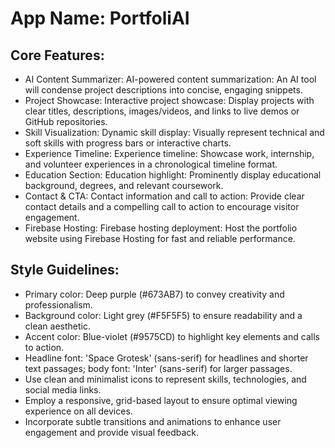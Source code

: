 # **App Name**: PortfoliAI

## Core Features:

- AI Content Summarizer: AI-powered content summarization: An AI tool will condense project descriptions into concise, engaging snippets.
- Project Showcase: Interactive project showcase: Display projects with clear titles, descriptions, images/videos, and links to live demos or GitHub repositories.
- Skill Visualization: Dynamic skill display: Visually represent technical and soft skills with progress bars or interactive charts.
- Experience Timeline: Experience timeline: Showcase work, internship, and volunteer experiences in a chronological timeline format.
- Education Section: Education highlight: Prominently display educational background, degrees, and relevant coursework.
- Contact & CTA: Contact information and call to action: Provide clear contact details and a compelling call to action to encourage visitor engagement.
- Firebase Hosting: Firebase hosting deployment: Host the portfolio website using Firebase Hosting for fast and reliable performance.

## Style Guidelines:

- Primary color: Deep purple (#673AB7) to convey creativity and professionalism.
- Background color: Light grey (#F5F5F5) to ensure readability and a clean aesthetic.
- Accent color: Blue-violet (#9575CD) to highlight key elements and calls to action.
- Headline font: 'Space Grotesk' (sans-serif) for headlines and shorter text passages; body font: 'Inter' (sans-serif) for larger passages.
- Use clean and minimalist icons to represent skills, technologies, and social media links.
- Employ a responsive, grid-based layout to ensure optimal viewing experience on all devices.
- Incorporate subtle transitions and animations to enhance user engagement and provide visual feedback.